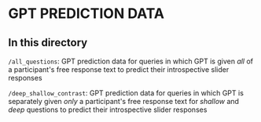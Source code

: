 # GPT PREDICTION DATA


## In this directory

`/all_questions`: GPT prediction data for queries in which GPT is given *all* of a participant's free response text to predict their introspective slider responses

`/deep_shallow_contrast`: GPT prediction data for queries in which GPT is separately given *only* a participant's free response text for *shallow* and *deep* questions to predict their introspective slider responses


